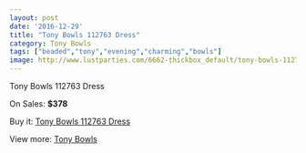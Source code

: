 ```yaml
---
layout: post
date: '2016-12-29'
title: "Tony Bowls 112763 Dress"
category: Tony Bowls
tags: ["beaded","tony","evening","charming","bowls"]
image: http://www.lustparties.com/6662-thickbox_default/tony-bowls-112763-dress.jpg
---
```

Tony Bowls 112763 Dress

On Sales: **$378**
<a href="https://www.lustparties.com/en/tony-bowls/2289-tony-bowls-112763-dress.html"><amp-img layout="responsive" width="600" height="600" src="//www.lustparties.com/6662-thickbox_default/tony-bowls-112763-dress.jpg" alt="Tony Bowls 112763 Dress 0" /></a>
<a href="https://www.lustparties.com/en/tony-bowls/2289-tony-bowls-112763-dress.html"><amp-img layout="responsive" width="600" height="600" src="//www.lustparties.com/6663-thickbox_default/tony-bowls-112763-dress.jpg" alt="Tony Bowls 112763 Dress 1" /></a>
<a href="https://www.lustparties.com/en/tony-bowls/2289-tony-bowls-112763-dress.html"><amp-img layout="responsive" width="600" height="600" src="//www.lustparties.com/6664-thickbox_default/tony-bowls-112763-dress.jpg" alt="Tony Bowls 112763 Dress 2" /></a>
<a href="https://www.lustparties.com/en/tony-bowls/2289-tony-bowls-112763-dress.html"><amp-img layout="responsive" width="600" height="600" src="//www.lustparties.com/6665-thickbox_default/tony-bowls-112763-dress.jpg" alt="Tony Bowls 112763 Dress 3" /></a>

Buy it: [Tony Bowls 112763 Dress](https://www.lustparties.com/en/tony-bowls/2289-tony-bowls-112763-dress.html "Tony Bowls 112763 Dress")

View more: [Tony Bowls](https://www.lustparties.com/en/5-tony-bowls "Tony Bowls")